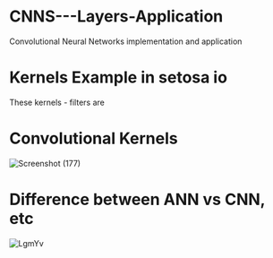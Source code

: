 # CNNS---Layers-Application
Convolutional Neural Networks implementation and application

# Kernels Example in setosa io

These kernels - filters are 
# Convolutional Kernels

![Screenshot (177)](https://user-images.githubusercontent.com/57037068/83547008-a4236980-a512-11ea-8fb2-524a166fa258.png)

# Difference between ANN vs CNN, etc
![LgmYv](https://user-images.githubusercontent.com/57037068/83766789-e329fa00-a68d-11ea-9dff-5dbb924ba64b.png)
